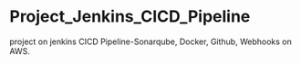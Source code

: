 # Project_Jenkins_CICD_Pipeline
project on jenkins CICD Pipeline-Sonarqube, Docker, Github, Webhooks on AWS.
